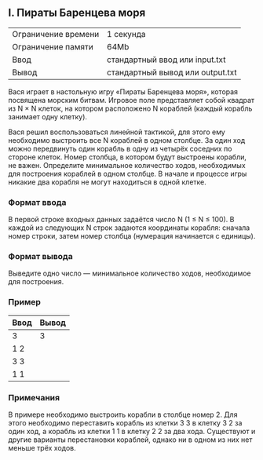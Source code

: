 ## I. Пираты Баренцева моря

| | |
|------------|------------|
| Ограничение времени | 1 секунда |
| Ограничение памяти |	64Mb |
| Ввод |	стандартный ввод или input.txt |
| Вывод |	стандартный вывод или output.txt |

Вася играет в настольную игру «Пираты Баренцева моря», которая посвящена морским битвам. Игровое поле представляет собой квадрат из N × N клеток, на котором расположено N кораблей (каждый корабль занимает одну клетку).

Вася решил воспользоваться линейной тактикой, для этого ему необходимо выстроить все 
N кораблей в одном столбце. За один ход можно передвинуть один корабль в одну из четырёх соседних по стороне клеток. Номер столбца, в котором будут выстроены корабли, не важен. Определите минимальное количество ходов, необходимых для построения кораблей в одном столбце. В начале и процессе игры никакие два корабля не могут находиться в одной клетке.

### Формат ввода
В первой строке входных данных задаётся число N (1 ≤ N ≤ 100). В каждой из следующих N строк задаются координаты корабля: сначала номер строки, затем номер столбца (нумерация начинается с единицы).

### Формат вывода
Выведите одно число — минимальное количество ходов, необходимое для построения.

### Пример
| Ввод | Вывод |
| ---- | ----- |
| 3 | 3 |
| 1 2 |
| 3 3 |
| 1 1 |

### Примечания
В примере необходимо выстроить корабли в столбце номер 2. Для этого необходимо переставить корабль из клетки 3 3 в клетку 3 2 за один ход, а корабль из клетки 1 1 в клетку 2 2 за два хода. Существуют и другие варианты перестановки кораблей, однако ни в одном из них нет меньше трёх ходов.
